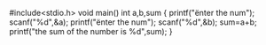 #include<stdio.h>
void main()
int a,b,sum
{
printf("ënter the num");
scanf("%d",&a);
printf("ënter the num");
scanf("%d",&b);
sum=a+b;
printf("the sum of the number is %d",sum);
}
